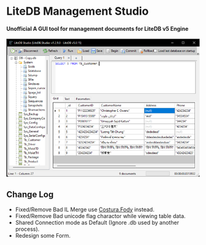 # LiteDB Management Studio

#### Unofficial A GUI tool for management documents for LiteDB v5 Engine

![](https://github.com/KravitzMC/LiteDB.Studio/blob/main/screenshot.png)

## Change Log
- Fixed/Remove Bad IL Merge use [Costura.Fody](https://github.com/Fody/Costura) instead.
- Fixed/Remove Bad unicode flag charactor while viewing table data.
- Shared Connection mode as Default (Ignore .db used by another process).
- Redesign some Form.
